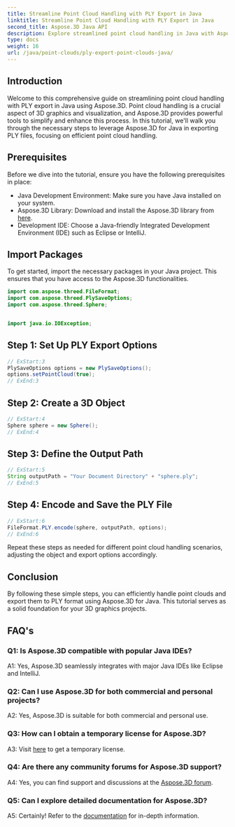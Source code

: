 ```yaml
---
title: Streamline Point Cloud Handling with PLY Export in Java
linktitle: Streamline Point Cloud Handling with PLY Export in Java
second_title: Aspose.3D Java API
description: Explore streamlined point cloud handling in Java with Aspose.3D. Learn to export PLY files effortlessly. Boost your 3D graphics projects with our step-by-step guide.
type: docs
weight: 16
url: /java/point-clouds/ply-export-point-clouds-java/
---
```

## Introduction

Welcome to this comprehensive guide on streamlining point cloud handling with PLY export in Java using Aspose.3D. Point cloud handling is a crucial aspect of 3D graphics and visualization, and Aspose.3D provides powerful tools to simplify and enhance this process. In this tutorial, we'll walk you through the necessary steps to leverage Aspose.3D for Java in exporting PLY files, focusing on efficient point cloud handling.

## Prerequisites

Before we dive into the tutorial, ensure you have the following prerequisites in place:

- Java Development Environment: Make sure you have Java installed on your system.
- Aspose.3D Library: Download and install the Aspose.3D library from [here](https://releases.aspose.com/3d/java/).
- Development IDE: Choose a Java-friendly Integrated Development Environment (IDE) such as Eclipse or IntelliJ.

## Import Packages

To get started, import the necessary packages in your Java project. This ensures that you have access to the Aspose.3D functionalities.

```java
import com.aspose.threed.FileFormat;
import com.aspose.threed.PlySaveOptions;
import com.aspose.threed.Sphere;


import java.io.IOException;
```

## Step 1: Set Up PLY Export Options

```java
// ExStart:3
PlySaveOptions options = new PlySaveOptions();
options.setPointCloud(true);
// ExEnd:3
```

## Step 2: Create a 3D Object

```java
// ExStart:4
Sphere sphere = new Sphere();
// ExEnd:4
```

## Step 3: Define the Output Path

```java
// ExStart:5
String outputPath = "Your Document Directory" + "sphere.ply";
// ExEnd:5
```

## Step 4: Encode and Save the PLY File

```java
// ExStart:6
FileFormat.PLY.encode(sphere, outputPath, options);
// ExEnd:6
```

Repeat these steps as needed for different point cloud handling scenarios, adjusting the object and export options accordingly.

## Conclusion

By following these simple steps, you can efficiently handle point clouds and export them to PLY format using Aspose.3D for Java. This tutorial serves as a solid foundation for your 3D graphics projects.

## FAQ's

### Q1: Is Aspose.3D compatible with popular Java IDEs?

A1: Yes, Aspose.3D seamlessly integrates with major Java IDEs like Eclipse and IntelliJ.

### Q2: Can I use Aspose.3D for both commercial and personal projects?

A2: Yes, Aspose.3D is suitable for both commercial and personal use.

### Q3: How can I obtain a temporary license for Aspose.3D?

A3: Visit [here](https://purchase.aspose.com/temporary-license/) to get a temporary license.

### Q4: Are there any community forums for Aspose.3D support?

A4: Yes, you can find support and discussions at the [Aspose.3D forum](https://forum.aspose.com/c/3d/18).

### Q5: Can I explore detailed documentation for Aspose.3D?

A5: Certainly! Refer to the [documentation](https://reference.aspose.com/3d/java/) for in-depth information.
